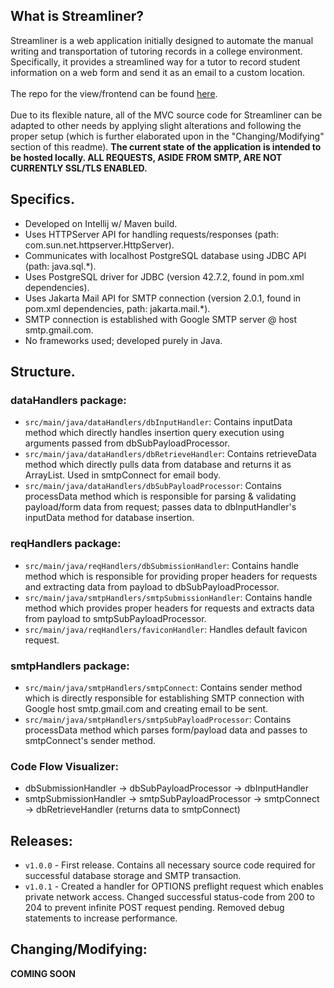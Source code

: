## What is Streamliner?

Streamliner is a web application initially designed to automate the manual writing and transportation of tutoring records in a college environment. Specifically, it provides a streamlined way for a tutor to record student information on a web form and send it as an email to a custom location. <br><br>The repo for the view/frontend can be found [here](https://github.com/DFBDev/Streamliner_FE). <br><br>Due to its flexible nature, all of the MVC source code for Streamliner can be adapted to other needs by applying slight alterations and following the proper setup (which is further elaborated upon in the "Changing/Modifying" section of this readme). **The current state of the application is intended to be hosted locally. ALL REQUESTS, ASIDE FROM SMTP, ARE NOT CURRENTLY SSL/TLS ENABLED.**

## Specifics.
* Developed on Intellij w/ Maven build.
* Uses HTTPServer API for handling requests/responses (path: com.sun.net.httpserver.HttpServer).
* Communicates with localhost PostgreSQL database using JDBC API (path: java.sql.*).
* Uses PostgreSQL driver for JDBC (version 42.7.2, found in pom.xml dependencies).
* Uses Jakarta Mail API for SMTP connection (version 2.0.1, found in pom.xml dependencies, path: jakarta.mail.*).
* SMTP connection is established with Google SMTP server @ host smtp.gmail.com.
* No frameworks used; developed purely in Java.

## Structure.
### dataHandlers package:
* `src/main/java/dataHandlers/dbInputHandler`: Contains inputData method which directly handles insertion query execution using arguments passed from dbSubPayloadProcessor.
* `src/main/java/dataHandlers/dbRetrieveHandler`: Contains retrieveData method which directly pulls data from database and returns it as ArrayList. Used in smtpConnect for email body.
* `src/main/java/dataHandlers/dbSubPayloadProcessor`: Contains processData method which is responsible for parsing & validating payload/form data from request; passes data to dbInputHandler's inputData method for database insertion.
### reqHandlers package:
* `src/main/java/reqHandlers/dbSubmissionHandler`: Contains handle method which is responsible for providing proper headers for requests and extracting data from payload to dbSubPayloadProcessor.
* `src/main/java/smtpHandlers/smtpSubmissionHandler`: Contains handle method which provides proper headers for requests and extracts data from payload to smtpSubPayloadProcessor.
* `src/main/java/reqHandlers/faviconHandler`: Handles default favicon request.
### smtpHandlers package: 
* `src/main/java/smtpHandlers/smtpConnect`: Contains sender method which is directly responsible for establishing SMTP connection with Google host smtp.gmail.com and creating email to be sent. 
* `src/main/java/smtpHandlers/smtpSubPayloadProcessor`: Contains processData method which parses form/payload data and passes to smtpConnect's sender method.

### Code Flow Visualizer:
* dbSubmissionHandler -> dbSubPayloadProcessor -> dbInputHandler
* smtpSubmissionHandler -> smtpSubPayloadProcessor -> smtpConnect -> dbRetrieveHandler (returns data to smtpConnect)

## Releases:

* `v1.0.0` - First release. Contains all necessary source code required for successful database storage and SMTP transaction.
* `v1.0.1` - Created a handler for OPTIONS preflight request which enables private network access. Changed successful status-code from 200 to 204 to prevent infinite POST request pending. Removed debug statements to increase performance.

## Changing/Modifying:
**COMING SOON**
